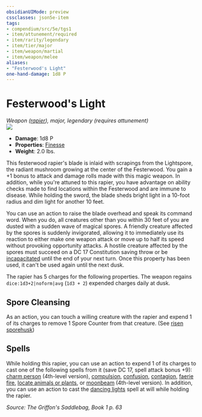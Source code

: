 ```yaml
---
obsidianUIMode: preview
cssclasses: json5e-item
tags:
- compendium/src/5e/tgs1
- item/attunement/required
- item/rarity/legendary
- item/tier/major
- item/weapon/martial
- item/weapon/melee
aliases: 
- "Festerwood's Light"
one-hand-damage: 1d8 P
---
```

# Festerwood's Light
*Weapon ([rapier](compendium/items/rapier.md)), major, legendary (requires attunement)*  
![](https://raw.githubusercontent.com/TheGiddyLimit/homebrew/master/_img/TGS1/Festerwoods-Light.webp#right)  

- **Damage**: 1d8 P
- **Properties**: [Finesse](/compendium/rules/item-properties.md#Finesse)
- **Weight**: 2.0 lbs.

This festerwood rapier's blade is inlaid with scrapings from the Lightspore, the radiant mushroom growing at the center of the Festerwood. You gain a +1 bonus to attack and damage rolls made with this magic weapon. In addition, while you're attuned to this rapier, you have advantage on ability checks made to find locations within the Festerwood and are immune to disease. While holding the sword, the blade sheds bright light in a 10-foot radius and dim light for another 10 feet.

You can use an action to raise the blade overhead and speak its command word. When you do, all creatures other than you within 30 feet of you are dusted with a sudden wave of magical spores. A friendly creature affected by the spores is suddenly invigorated, allowing it to immediately use its reaction to either make one weapon attack or move up to half its speed without provoking opportunity attacks. A hostile creature affected by the spores must succeed on a DC 17 Constitution saving throw or be [incapacitated](/compendium/rules/conditions.md#Incapacitated) until the end of your next turn. Once this property has been used, it can't be used again until the next dusk.

The rapier has 5 charges for the following properties. The weapon regains `dice:1d3+2|noform|avg` (`1d3 + 2`) expended charges daily at dusk.

## Spore Cleansing

As an action, you can touch a willing creature with the rapier and expend 1 of its charges to remove 1 Spore Counter from that creature. (See [risen sporehusk](compendium/bestiary/undead/risen-sporehusk-tgs1.md))

## Spells

While holding this rapier, you can use an action to expend 1 of its charges to cast one of the following spells from it (save DC 17, spell attack bonus +9): [charm person](compendium/spells/charm-person.md) (4th-level version), [compulsion](compendium/spells/compulsion.md), [confusion](compendium/spells/confusion.md), [contagion](compendium/spells/contagion.md), [faerie fire](compendium/spells/faerie-fire.md), [locate animals or plants](compendium/spells/locate-animals-or-plants.md), or [moonbeam](compendium/spells/moonbeam.md) (4th-level version). In addition, you can use an action to cast the [dancing lights](compendium/spells/dancing-lights.md) spell at will while holding the rapier.

*Source: The Griffon's Saddlebag, Book 1 p. 63*